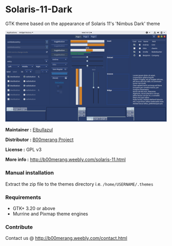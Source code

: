 # Solaris-11-Dark
GTK theme based on the appearance of Solaris 11's 'Nimbus Dark' theme

![solaris-11-nimbus-dark](https://github.com/B00merang-Project/gallery/raw/master/Solaris%2011%20Nimbus%20Dark.png)

**Maintainer :** [Elbullazul](https://github.com/Elbullazul)

**Distributor :** [B00merang Project](https://github.com/B00merang-Project)

**License :** GPL v3

**More info :** http://b00merang.weebly.com/solaris-11.html

### Manual installation

Extract the zip file to the themes directory i.e. `/home/USERNAME/.themes`

### Requirements

- GTK+ 3.20 or above
- Murrine and Pixmap theme engines

### Contribute

Contact us @ http://b00merang.weebly.com/contact.html
